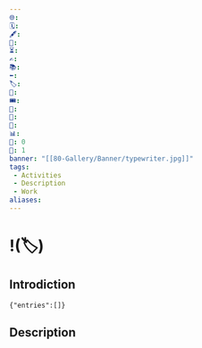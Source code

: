 ```yaml
---
🌐: 
🗓️: 
🖋️: 
🏁: 
⏳: 
✍️: 
📚: 
⬅️: 
🏷️: 
🎫: 
🎟️: 
📇: 
👔: 
🔖: 
📊: 
🏹: 0
🎯: 1
banner: "[[80-Gallery/Banner/typewriter.jpg]]"
tags:
 - Activities
 - Description
 - Work
aliases:
---
```

# !(🏷️)

## Introdiction


```timekeep
{"entries":[]}
```

## Description



